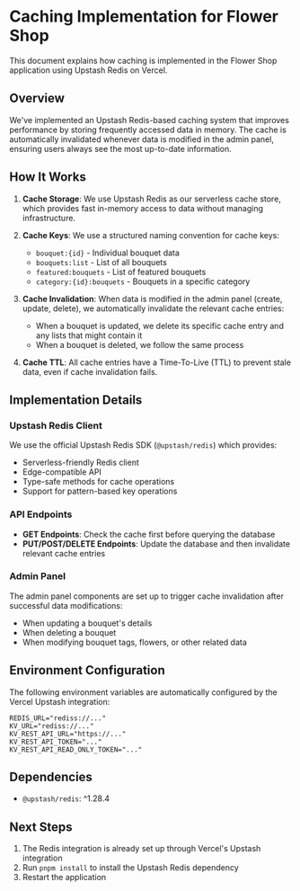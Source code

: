 # Caching Implementation for Flower Shop

This document explains how caching is implemented in the Flower Shop application using Upstash Redis on Vercel.

## Overview

We've implemented an Upstash Redis-based caching system that improves performance by storing frequently accessed data in memory. The cache is automatically invalidated whenever data is modified in the admin panel, ensuring users always see the most up-to-date information.

## How It Works

1. **Cache Storage**: We use Upstash Redis as our serverless cache store, which provides fast in-memory access to data without managing infrastructure.

2. **Cache Keys**: We use a structured naming convention for cache keys:
   - `bouquet:{id}` - Individual bouquet data
   - `bouquets:list` - List of all bouquets
   - `featured:bouquets` - List of featured bouquets
   - `category:{id}:bouquets` - Bouquets in a specific category

3. **Cache Invalidation**: When data is modified in the admin panel (create, update, delete), we automatically invalidate the relevant cache entries:
   - When a bouquet is updated, we delete its specific cache entry and any lists that might contain it
   - When a bouquet is deleted, we follow the same process

4. **Cache TTL**: All cache entries have a Time-To-Live (TTL) to prevent stale data, even if cache invalidation fails.

## Implementation Details

### Upstash Redis Client

We use the official Upstash Redis SDK (`@upstash/redis`) which provides:
- Serverless-friendly Redis client
- Edge-compatible API
- Type-safe methods for cache operations
- Support for pattern-based key operations

### API Endpoints

- **GET Endpoints**: Check the cache first before querying the database
- **PUT/POST/DELETE Endpoints**: Update the database and then invalidate relevant cache entries

### Admin Panel

The admin panel components are set up to trigger cache invalidation after successful data modifications:
- When updating a bouquet's details
- When deleting a bouquet
- When modifying bouquet tags, flowers, or other related data

## Environment Configuration

The following environment variables are automatically configured by the Vercel Upstash integration:
```
REDIS_URL="rediss://..."
KV_URL="rediss://..."
KV_REST_API_URL="https://..."
KV_REST_API_TOKEN="..."
KV_REST_API_READ_ONLY_TOKEN="..."
```

## Dependencies

- `@upstash/redis`: ^1.28.4

## Next Steps

1. The Redis integration is already set up through Vercel's Upstash integration
2. Run `pnpm install` to install the Upstash Redis dependency
3. Restart the application 